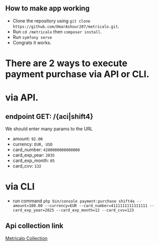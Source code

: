 ## How to make app working

- Clone the repository using `git clone https://github.com/OmarAshour207/metricalo.git`.
- Run `cd /metricalo` then `composer install`.
- Run `symfony serve`
- Congrats it works.

# There are 2 ways to execute payment purchase via API or CLI.

# via API.

## endpoint GET: /{aci|shift4}

We should enter many params to the URL 
- amount: `92.00`
- currency: `EUR, USD`
- card_number: `4200000000000000`
- card_exp_year: `2035`
- card_exp_month: `05`
- card_cvv: `132`

# via CLI
- run command `php bin/console payment:purchase shift4a --amount=100.00 --currency=EUR --card_number=4111111111111111 --card_exp_year=2025 --card_exp_month=12 --card_cvv=123`

## Api collection link
[Metricalo Collection](https://api.postman.com/collections/8536121-c956b8d8-f43c-486b-bb4d-98f1da0dc36e?access_key=PMAT-01JNCCPT2HW4V2Z7Q9T5DZWE60)
